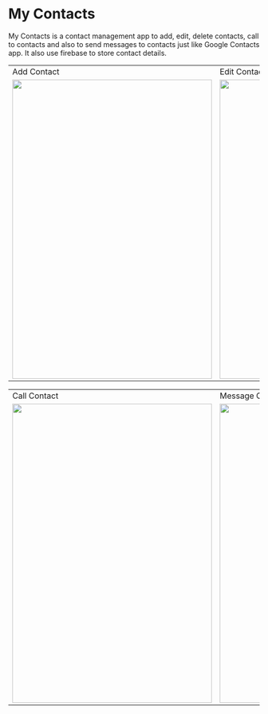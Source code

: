# My Contacts

My Contacts is a contact management app to add, edit, delete contacts, call to contacts and also to send messages to contacts just like Google Contacts app. It also use firebase to store contact details.  


<table>
  <tr>
    <td>Add Contact</td>
    <td>Edit Contact</td>
  </tr>
  <tr>
    <td><img src="https://user-images.githubusercontent.com/62495202/87682101-12f41380-c79d-11ea-9bba-2ef7e6b39035.gif" height="600" width="400" /></td>
    <td><img src="https://user-images.githubusercontent.com/62495202/87679733-281b7300-c79a-11ea-967f-2258886a38ac.gif" height="600" width="400" /></td>
  </tr>
</table>


<table>
  <tr>
    <td>Call Contact</td>
    <td>Message Contact</td>
  </tr>
  <tr>
    <td><img src="https://user-images.githubusercontent.com/62495202/87683571-de815700-c79e-11ea-9650-85ef99228606.gif" height="600" width="400" /></td>
    <td><img src="https://user-images.githubusercontent.com/62495202/87683668-fb1d8f00-c79e-11ea-960d-2fdd6aadf341.gif" height="600" width="400" /></td>
  </tr>
</table>
